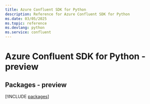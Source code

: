 ```yaml
---
title: Azure Confluent SDK for Python
description: Reference for Azure Confluent SDK for Python
ms.date: 03/05/2025
ms.topic: reference
ms.devlang: python
ms.service: confluent
---
```

# Azure Confluent SDK for Python - preview
## Packages - preview
[!INCLUDE [packages](confluent-index.md)]